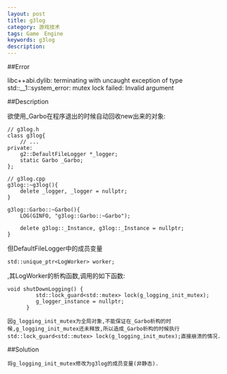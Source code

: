 ```yaml
---
layout: post
title: g3log
category: 游戏技术
tags: Game　Engine
keywords: g3log
description: 
---
```


##Error


libc++abi.dylib: terminating with uncaught exception of type std::__1::system_error: mutex lock failed: Invalid argument

##Description

欲使用_Garbo在程序退出的时候自动回收new出来的对象:

```
// g3log.h
class g3log{
	// ...
private:
	g2::DefaultFileLogger *_logger;
    static Garbo _Garbo;
};

// g3log.cpp
g3log::~g3log(){
    delete _logger, _logger = nullptr;
}

g3log::Garbo::~Garbo(){
    LOG(GINFO, "g3log::Garbo::~Garbo");
    
    delete g3log::_Instance, g3log::_Instance = nullptr;
}

```

但DefaultFileLogger中的成员变量

```
std::unique_ptr<LogWorker> worker;
```
,其LogWorker的析构函数,调用的如下函数:

```
void shutDownLogging() {
         std::lock_guard<std::mutex> lock(g_logging_init_mutex);
         g_logger_instance = nullptr;
      }
```

```
因g_logging_init_mutex为全局对象,不能保证在_Garbo析构的时候,g_logging_init_mutex还未释放,所以造成_Garbo析构的时候执行std::lock_guard<std::mutex> lock(g_logging_init_mutex);直接崩溃的情况.
```

##Solution

```
将g_logging_init_mutex修改为g3log的成员变量(非静态).
```